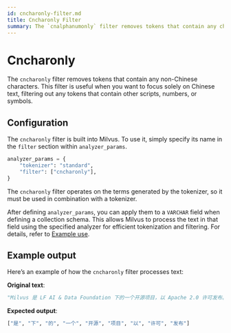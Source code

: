 ```yaml
---
id: cncharonly-filter.md
title: Cncharonly​ Filter
summary: The `cnalphanumonly` filter removes tokens that contain any characters other than Chinese characters, English letters, or digits.​
---
```


# Cncharonly​

The `cncharonly` filter removes tokens that contain any non-Chinese characters. This filter is useful when you want to focus solely on Chinese text, filtering out any tokens that contain other scripts, numbers, or symbols.​

## Configuration​

The `cncharonly` filter is built into Milvus. To use it, simply specify its name in the `filter` section within `analyzer_params`.​

```python
analyzer_params = {​
    "tokenizer": "standard",​
    "filter": ["cncharonly"],​
}​
```

The `cncharonly` filter operates on the terms generated by the tokenizer, so it must be used in combination with a tokenizer.

After defining `analyzer_params`, you can apply them to a `VARCHAR` field when defining a collection schema. This allows Milvus to process the text in that field using the specified analyzer for efficient tokenization and filtering. For details, refer to [Example use](analyzer-overview.md).​

## Example output​

Here’s an example of how the `cncharonly` filter processes text:​

**Original text**:​

```python
"Milvus 是 LF AI & Data Foundation 下的一个开源项目，以 Apache 2.0 许可发布。"​
```

**Expected output**:​

```python
["是", "下", "的", "一个", "开源", "项目", "以", "许可", "发布"]​
```